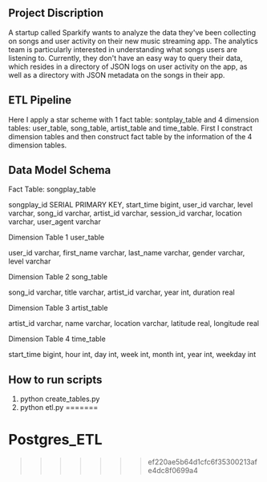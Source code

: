 ## Project Discription
 A startup called Sparkify wants to analyze the data they've been collecting on songs and user activity on their new music streaming app. The analytics team is particularly interested in understanding what songs users are listening to. Currently, they don't have an easy way to query their data, which resides in a directory of JSON logs on user activity on the app, as well as a directory with JSON metadata on the songs in their app.

## ETL Pipeline
Here I apply a star scheme with 1 fact table: sontplay_table and 4 dimension tables: user_table, song_table, artist_table and time_table. First I constract dimension tables and then construct fact table by the information of the 4 dimension tables.

## Data Model Schema
Fact Table:
songplay_table

songplay_id SERIAL PRIMARY KEY,
start_time bigint, 
user_id varchar, 
level varchar, 
song_id varchar,
artist_id varchar,
session_id varchar,
location varchar, 
user_agent varchar 

Dimension Table 1
user_table

user_id varchar,
first_name varchar,
last_name varchar,
gender varchar,
level varchar

Dimension Table 2
song_table

song_id varchar,
title varchar,
artist_id varchar,
year int,
duration real

Dimension Table 3
artist_table

artist_id varchar,
name varchar,
location varchar,
latitude real,
longitude real

Dimension Table 4
time_table

start_time bigint,
hour int,
day int,
week int,
month int,
year int, 
weekday int

## How to run scripts
1. python create_tables.py
2. python etl.py
=======
# Postgres_ETL
>>>>>>> ef220ae5b64d1cfc6f35300213afe4dc8f0699a4
